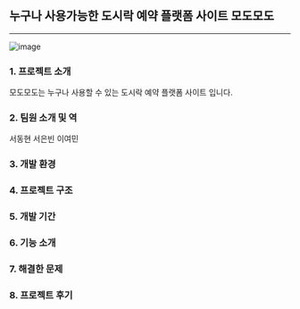 ## 누구나 사용가능한 도시락 예약 플랫폼 사이트 모도모도
---


![image](https://github.com/user-attachments/assets/87d33a82-1dc4-44b0-9aaa-eb6c6f06f91e)

### 1. 프로젝트 소개


모도모도는 누구나 사용할 수 있는 도시락 예약 플랫폼 사이트 입니다.

### 2. 팀원 소개 및 역


서동현
서은빈
이여민

### 3. 개발 환경


### 4. 프로젝트 구조


### 5. 개발 기간


### 6. 기능 소개


### 7. 해결한 문제


### 8. 프로젝트 후기

